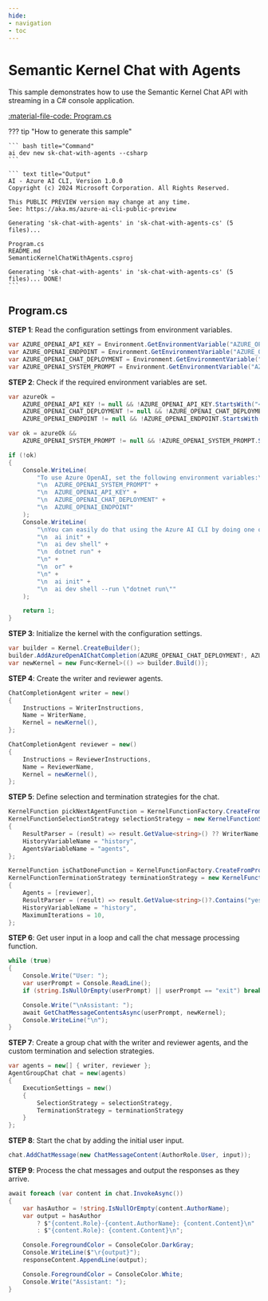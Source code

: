 ```yaml
---
hide:
- navigation
- toc
---
```

# Semantic Kernel Chat with Agents

This sample demonstrates how to use the Semantic Kernel Chat API with streaming in a C# console application.

[:material-file-code: Program.cs](https://raw.githubusercontent.com/robch/book-of-ai/main/docs/samples/sk-chat-with-agents-cs/Program.cs)  

??? tip "How to generate this sample"

    ``` bash title="Command"
    ai dev new sk-chat-with-agents --csharp
    ```

    ``` text title="Output"
    AI - Azure AI CLI, Version 1.0.0
    Copyright (c) 2024 Microsoft Corporation. All Rights Reserved.

    This PUBLIC PREVIEW version may change at any time.
    See: https://aka.ms/azure-ai-cli-public-preview

    Generating 'sk-chat-with-agents' in 'sk-chat-with-agents-cs' (5 files)...

    Program.cs
    README.md
    SemanticKernelChatWithAgents.csproj

    Generating 'sk-chat-with-agents' in 'sk-chat-with-agents-cs' (5 files)... DONE!
    ```

## Program.cs

**STEP 1**: Read the configuration settings from environment variables.

```csharp title="Program.cs"
var AZURE_OPENAI_API_KEY = Environment.GetEnvironmentVariable("AZURE_OPENAI_API_KEY") ?? "<insert your Azure OpenAI API key here>";
var AZURE_OPENAI_ENDPOINT = Environment.GetEnvironmentVariable("AZURE_OPENAI_ENDPOINT") ?? "<insert your Azure OpenAI endpoint here>";
var AZURE_OPENAI_CHAT_DEPLOYMENT = Environment.GetEnvironmentVariable("AZURE_OPENAI_CHAT_DEPLOYMENT") ?? "<insert your Azure OpenAI chat deployment name here>";
var AZURE_OPENAI_SYSTEM_PROMPT = Environment.GetEnvironmentVariable("AZURE_OPENAI_SYSTEM_PROMPT") ?? "You are a helpful AI assistant.";
```

**STEP 2**: Check if the required environment variables are set.

```csharp title="Program.cs"
var azureOk = 
    AZURE_OPENAI_API_KEY != null && !AZURE_OPENAI_API_KEY.StartsWith("<insert") &&
    AZURE_OPENAI_CHAT_DEPLOYMENT != null && !AZURE_OPENAI_CHAT_DEPLOYMENT.StartsWith("<insert") &&
    AZURE_OPENAI_ENDPOINT != null && !AZURE_OPENAI_ENDPOINT.StartsWith("<insert");

var ok = azureOk &&
    AZURE_OPENAI_SYSTEM_PROMPT != null && !AZURE_OPENAI_SYSTEM_PROMPT.StartsWith("<insert");

if (!ok)
{
    Console.WriteLine(
        "To use Azure OpenAI, set the following environment variables:\n" +
        "\n  AZURE_OPENAI_SYSTEM_PROMPT" +
        "\n  AZURE_OPENAI_API_KEY" +
        "\n  AZURE_OPENAI_CHAT_DEPLOYMENT" +
        "\n  AZURE_OPENAI_ENDPOINT"
    );
    Console.WriteLine(
        "\nYou can easily do that using the Azure AI CLI by doing one of the following:\n" +
        "\n  ai init" +
        "\n  ai dev shell" +
        "\n  dotnet run" +
        "\n" +
        "\n  or" +
        "\n" +
        "\n  ai init" +
        "\n  ai dev shell --run \"dotnet run\""
    );

    return 1;
}
```

**STEP 3**: Initialize the kernel with the configuration settings.

```csharp title="Program.cs"
var builder = Kernel.CreateBuilder();
builder.AddAzureOpenAIChatCompletion(AZURE_OPENAI_CHAT_DEPLOYMENT!, AZURE_OPENAI_ENDPOINT!, AZURE_OPENAI_API_KEY!);
var newKernel = new Func<Kernel>(() => builder.Build());
```

**STEP 4**: Create the writer and reviewer agents.

```csharp title="Program.cs"
ChatCompletionAgent writer = new()
{
    Instructions = WriterInstructions,
    Name = WriterName,
    Kernel = newKernel(),
};

ChatCompletionAgent reviewer = new()
{
    Instructions = ReviewerInstructions,
    Name = ReviewerName,
    Kernel = newKernel(),
};
```

**STEP 5**: Define selection and termination strategies for the chat.

```csharp title="Program.cs"
KernelFunction pickNextAgentFunction = KernelFunctionFactory.CreateFromPrompt(PickNextAgentPromptTemplate);
KernelFunctionSelectionStrategy selectionStrategy = new KernelFunctionSelectionStrategy(pickNextAgentFunction, newKernel())
{
    ResultParser = (result) => result.GetValue<string>() ?? WriterName,
    HistoryVariableName = "history",
    AgentsVariableName = "agents",
};

KernelFunction isChatDoneFunction = KernelFunctionFactory.CreateFromPrompt(IsChatDonePromptTemplate);
KernelFunctionTerminationStrategy terminationStrategy = new KernelFunctionTerminationStrategy(isChatDoneFunction, newKernel())
{
    Agents = [reviewer],
    ResultParser = (result) => result.GetValue<string>()?.Contains("yes", StringComparison.OrdinalIgnoreCase) ?? false,
    HistoryVariableName = "history",
    MaximumIterations = 10,
};
```

**STEP 6**: Get user input in a loop and call the chat message processing function.

```csharp title="Program.cs"
while (true)
{
    Console.Write("User: ");
    var userPrompt = Console.ReadLine();
    if (string.IsNullOrEmpty(userPrompt) || userPrompt == "exit") break;

    Console.Write("\nAssistant: ");
    await GetChatMessageContentsAsync(userPrompt, newKernel);
    Console.WriteLine("\n");
}
```

**STEP 7**: Create a group chat with the writer and reviewer agents, and the custom termination and selection strategies.

```csharp title="Program.cs"
var agents = new[] { writer, reviewer };
AgentGroupChat chat = new(agents)
{
    ExecutionSettings = new()
    {
        SelectionStrategy = selectionStrategy,
        TerminationStrategy = terminationStrategy
    }
};
```

**STEP 8**: Start the chat by adding the initial user input.

```csharp title="Program.cs"
chat.AddChatMessage(new ChatMessageContent(AuthorRole.User, input));
```

**STEP 9**: Process the chat messages and output the responses as they arrive.

```csharp title="Program.cs"
await foreach (var content in chat.InvokeAsync())
{
    var hasAuthor = !string.IsNullOrEmpty(content.AuthorName);
    var output = hasAuthor
        ? $"{content.Role}-{content.AuthorName}: {content.Content}\n"
        : $"{content.Role}: {content.Content}\n";

    Console.ForegroundColor = ConsoleColor.DarkGray;
    Console.WriteLine($"\r{output}");
    responseContent.AppendLine(output);

    Console.ForegroundColor = ConsoleColor.White;
    Console.Write("Assistant: ");
}
```
